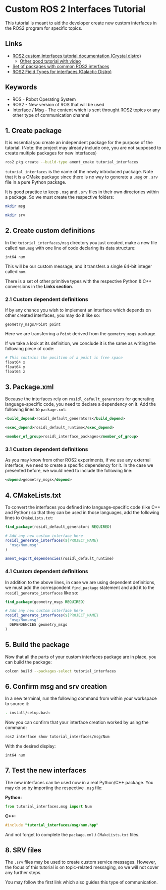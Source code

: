 # Custom ROS 2 Interfaces Tutorial

This tutorial is meant to aid the developer create new custom interfaces in the ROS2 program for specific topics.

## Links

- [ROS2 custom interfaces tutorial documentation (Crystal distro)](https://docs.ros.org/en/crystal/Tutorials/Custom-ROS2-Interfaces.html#create-a-new-package)
  - [Other good tutorial with video](https://roboticsbackend.com/ros2-create-custom-message/)
- [Set of packages with common ROS2 interfaces](https://github.com/ros2/common_interfaces)
- [ROS2 Field Types for interfaces (Galactic Distro)](https://docs.ros.org/en/galactic/Concepts/About-ROS-Interfaces.html#field-types)

## Keywords

- ROS - Robot Operating System
- ROS2 - New version of ROS that will be used
- Interface / Msg - The content which is sent throught ROS2 topics or any other type of communication channel

## 1. Create package

It is essential you create an independent package for the purpose of the tutorial. (Note: the project may already include one, you are not supposed to create multiple packages for new interfaces)

```sh
ros2 pkg create --build-type ament_cmake tutorial_interfaces
```

`tutorial_interfaces` is the name of the newly introduced package. Note that it is a CMake package since there is no way to generate a `.msg` or `.srv` file in a pure Python package.

It is good practice to keep `.msg` and `.srv` files in their own directories within a package. So we must create the respective folders:

```sh
mkdir msg

mkdir srv
```

## 2. Create custom definitions

In the `tutorial_interfaces/msg` directory you just created, make a new file called `Num.msg` with one line of code declaring its data structure:

```
int64 num
```

This will be our custom message, and it transfers a single 64-bit integer called `num`.

There is a set of other primitive types with the respective Python & C++ conversions in the **Links section**.

### 2.1 Custom dependent definitions

If by any chance you wish to implement an interface which depends on other created interfaces, you may do it like so:

```
geometry_msgs/Point point
```

Here we are transferring a `Point` derived from the `geometry_msgs` package.

If we take a look at its definition, we conclude it is the same as writing the following piece of code:

```sh
# This contains the position of a point in free space
float64 x
float64 y
float64 z
```

## 3. Package.xml

Because the interfaces rely on `rosidl_default_generators` for generating language-specific code, you need to declare a dependency on it. Add the following lines to `package.xml`:

```xml
<build_depend>rosidl_default_generators</build_depend>

<exec_depend>rosidl_default_runtime</exec_depend>

<member_of_group>rosidl_interface_packages</member_of_group>
```

### 3.1 Custom dependent definitions

As you may know from other ROS2 experiments, if we use any external interface, we need to create a specific dependency for it. In the case we presented before, we would need to include the following line:

```xml
<depend>geometry_msgs</depend>
```

## 4. CMakeLists.txt

To convert the interfaces you defined into language-specific code (like C++ and Python) so that they can be used in those languages, add the following lines to `CMakeLists.txt`:

```cmake
find_package(rosidl_default_generators REQUIRED)

# Add any new custom interface here
rosidl_generate_interfaces(${PROJECT_NAME}
  "msg/Num.msg"
)

ament_export_dependencies(rosidl_default_runtime)
```

### 4.1 Custom dependent definitions

In addition to the above lines, in case we are using dependent definitions, we must add the correspondent `find_package` statement and add it to the `rosidl_generate_interfaces` like so:

```cmake
find_package(geometry_msgs REQUIRED)

# Add any new custom interface here
rosidl_generate_interfaces(${PROJECT_NAME}
  "msg/Num.msg"
  DEPENDENCIES geometry_msgs
)
```

## 5. Build the package

Now that all the parts of your custom interfaces package are in place, you can build the package:

```sh
colcon build --packages-select tutorial_interfaces
```

## 6. Confirm msg and srv creation

In a new terminal, run the following command from within your workspace to source it:

```sh
. install/setup.bash
```

Now you can confirm that your interface creation worked by using the command:

```sh
ros2 interface show tutorial_interfaces/msg/Num
```

With the desired display:

```
int64 num
```

## 7. Test the new interfaces

The new interfaces can be used now in a real Python/C++ package. You may do so by importing the respective `.msg` file:

**Python:**
```py
from tutorial_interfaces.msg import Num
```
**C++:**
```cpp
#include "tutorial_interfaces/msg/num.hpp"
```

And not forget to complete the `package.xml` / `CMakeLists.txt` files.

## 8. SRV files

The `.srv` files may be used to create custom service messages. However, the focus of this tutorial is on topic-related messaging, so we will not cover any further steps.

You may follow the first link which also guides this type of communication.
